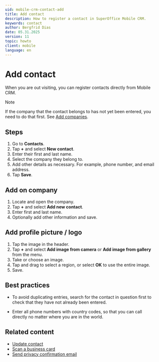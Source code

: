 ```yaml
---
uid: mobile-crm-contact-add
title: Add contact
description: How to register a contact in SuperOffice Mobile CRM.
keywords: contact
author: Bergfrid Dias
date: 05.31.2025
version: 11
topic: howto
client: mobile
language: en
---
```


# Add contact

When you are out visiting, you can register contacts directly from Mobile CRM.

> [!NOTE]
> If the company that the contact belongs to has not yet been entered, you need to do that first. See [Add companies][5].

## Steps

1. Go to **Contacts**.
1. Tap **+** and select **New contact**.
1. Enter their first and last name.
1. Select the company they belong to.
1. Add other details as necessary. For example, phone number, and email address.
1. Tap **Save**.

## Add on company

1. Locate and open the company.
1. Tap **+** and select **Add new contact**.
1. Enter first and last name.
1. Optionally add other information and save.

## Add profile picture / logo

1. Tap the image in the header.
1. Tap **+** and select **Add image from camera** or **Add image from gallery** from the menu.
1. Take or choose an image.
1. Tap and drag to select a region, or select **OK** to use the entire image.
1. Save.

## Best practices

* To avoid duplicating entries, search for the contact in question first to check that they have not already been entered.

* Enter all phone numbers with country codes, so that you can call directly no matter where you are in the world.

## Related content

* [Update contact][1]
* [Scan a business card][3]
* [Send privacy confirmation email][4]

<!-- Referenced links -->
[1]: update.md
[3]: scan-business-card.md
[4]: ../../../security/privacy/learn/send-privacy-confirmation-email.md
[5]: ../company/create.md

<!-- Referenced images -->
